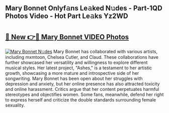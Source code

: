 ## Mary Bonnet Onlyf𝚊ns Le𝚊ked N𝚞des - Part-1QD Photos Video - Hot Part Le𝚊ks Yz2WD

# <h2><a href="http://ab41080.deff.icu/?id=Mary+Bonnet">🔗 New 👉🔴 Mary Bonnet VIDEO Photos</a></h2>

[![Mary Bonnet N𝚞des](https://i.imgur.com/rIISA9y.gif)](http://ab41080.deff.icu/?id=Mary+Bonnet)
Mary Bonnet has collaborated with various artists, including mxmtoon, Chelsea Cutler, and Claud. These collaborations have further showcased her versatility and willingness to explore different musical styles. Her latest project, "Ashes," is a testament to her artistic growth, showcasing a more mature and introspective side of her songwriting. Mary Bonnet has been open about her struggles with depression and anxiety, but her online presence has also attracted toxicity and online harassment. Critics argue that her content perpetuates harmful stereotypes and objectifies women. Some fans, meanwhile, defend her right to express herself and criticize the double standards surrounding female sexuality.
